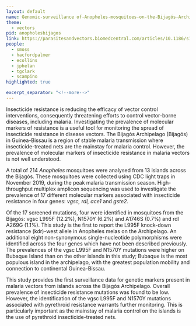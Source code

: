```yaml
---
layout: default
name: Genomic-surveillance of-Anopheles-mosquitoes-on-the-Bijagós-Archipelago
theme: 
  - vectors
pid: anopholesbijagos
link: https://parasitesandvectors.biomedcentral.com/articles/10.1186/s13071-023-06085-5
people:
  - smoss
  - hacfordpalmer
  - ecollins
  - jphelan
  - tgclark
  - scampino
highlighted: true

excerpt_separator: "<!--more-->"
---
```




Insecticide resistance is reducing the efficacy of vector control interventions, consequently threatening efforts to control vector-borne diseases, including malaria. Investigating the prevalence of molecular markers of resistance is a useful tool for monitoring the spread of insecticide resistance in disease vectors. The Bijagós Archipelago (Bijagós) in Guinea-Bissau is a region of stable malaria transmission where insecticide-treated nets are the mainstay for malaria control. However, the prevalence of molecular markers of insecticide resistance in malaria vectors is not well understood.

A total of 214 <i>Anopheles</i> mosquitoes were analysed from 13 islands across the Bijagós. These mosquitoes were collected using CDC light traps in November 2019, during the peak malaria transmission season. High-throughput multiplex amplicon sequencing was used to investigate the prevalence of 17 different molecular markers associated with insecticide resistance in four genes: <i>vgsc, rdl, ace1</i> and <i>gste2</i>.

Of the 17 screened mutations, four were identified in mosquitoes from the Bijagós: vgsc L995F (12.2%), N1570Y (6.2%) and A1746S (0.7%) and rdl A269G (1.1%). This study is the first to report the L995F knock-down resistance (kdr)-west allele in Anopheles melas on the Archipelago. An additional eight non-synonymous single-nucleotide polymorphisms were identified across the four genes which have not been described previously. The prevalences of the vgsc L995F and N1570Y mutations were higher on Bubaque Island than on the other islands in this study; Bubaque is the most populous island in the archipelago, with the greatest population mobility and connection to continental Guinea-Bissau.

This study provides the first surveillance data for genetic markers present in malaria vectors from islands across the Bijagós Archipelago. Overall prevalence of insecticide resistance mutations was found to be low. However, the identification of the vgsc L995F and N1570Y mutations associated with pyrethroid resistance warrants further monitoring. This is particularly important as the mainstay of malaria control on the islands is the use of pyrethroid insecticide-treated nets.